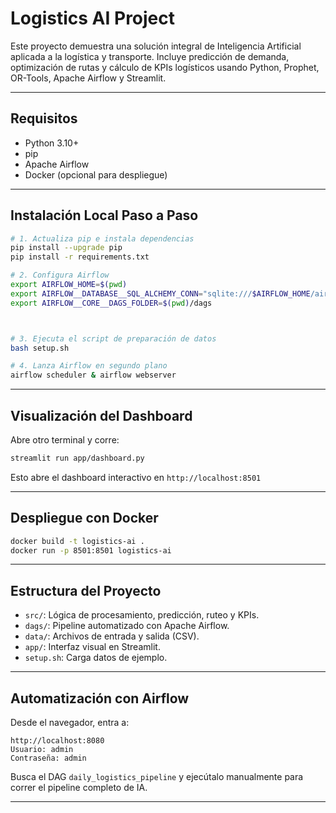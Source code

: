 # Logistics AI Project

Este proyecto demuestra una solución integral de Inteligencia Artificial aplicada a la logística y transporte. Incluye predicción de demanda, optimización de rutas y cálculo de KPIs logísticos usando Python, Prophet, OR-Tools, Apache Airflow y Streamlit.

---

## Requisitos

- Python 3.10+
- pip
- Apache Airflow
- Docker (opcional para despliegue)

---

## Instalación Local Paso a Paso

```bash
# 1. Actualiza pip e instala dependencias
pip install --upgrade pip
pip install -r requirements.txt

# 2. Configura Airflow
export AIRFLOW_HOME=$(pwd)
export AIRFLOW__DATABASE__SQL_ALCHEMY_CONN="sqlite:///$AIRFLOW_HOME/airflow.db"
export AIRFLOW__CORE__DAGS_FOLDER=$(pwd)/dags



# 3. Ejecuta el script de preparación de datos
bash setup.sh

# 4. Lanza Airflow en segundo plano
airflow scheduler & airflow webserver
```

---

## Visualización del Dashboard

Abre otro terminal y corre:

```bash
streamlit run app/dashboard.py
```

Esto abre el dashboard interactivo en `http://localhost:8501`

---

## Despliegue con Docker

```bash
docker build -t logistics-ai .
docker run -p 8501:8501 logistics-ai
```

---

## Estructura del Proyecto

- `src/`: Lógica de procesamiento, predicción, ruteo y KPIs.
- `dags/`: Pipeline automatizado con Apache Airflow.
- `data/`: Archivos de entrada y salida (CSV).
- `app/`: Interfaz visual en Streamlit.
- `setup.sh`: Carga datos de ejemplo.

---

## Automatización con Airflow

Desde el navegador, entra a:

```
http://localhost:8080
Usuario: admin
Contraseña: admin
```

Busca el DAG `daily_logistics_pipeline` y ejecútalo manualmente para correr el pipeline completo de IA.

---
